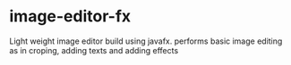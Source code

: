 # image-editor-fx
Light weight image editor build using javafx.
performs basic image editing as in croping, adding texts and adding effects
